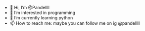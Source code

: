 - 👋 Hi, I’m @Pandellll
- 👀 I’m interested in programming
- 🌱 I’m currently learning python
- 📫 How to reach me: maybe you can follow me on ig @pandelllll

<!---
Pandellll/Pandellll is a ✨ special ✨ repository because its `README.md` (this file) appears on your GitHub profile.
You can click the Preview link to take a look at your changes.
--->
